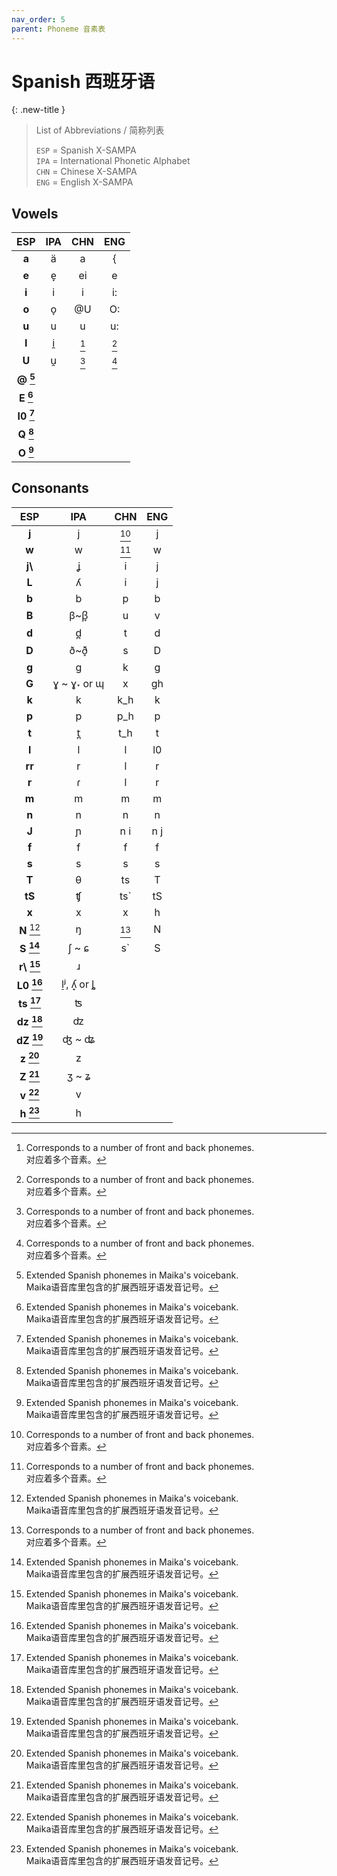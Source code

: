```yaml
---
nav_order: 5
parent: Phoneme 音素表
---
```


# Spanish 西班牙语

{: .new-title }
> List of Abbreviations / 简称列表
> 
> `ESP` = Spanish X-SAMPA  
> `IPA` = International Phonetic Alphabet  
> `CHN` = Chinese X-SAMPA  
> `ENG` = English X-SAMPA  

## Vowels

| ESP | IPA | CHN | ENG |
|:---:|:---:|:---:|:---:|
| **a** |ä| a | { |
| **e** |e̞| ei | e |
| **i** |i| i | i: |
| **o** |o̞| @U | O: |
| **u** |u| u | u: |
| **I**  |i̯| [^1] | [^1] |
| **U**  |u̯| [^1] | [^1] |
|**@ [^2]**|
|**E [^2]**|
|**I0 [^2]**|
|**Q [^2]**|
|**O [^2]**|

## Consonants

| ESP | IPA | CHN | ENG |
|:---:|:---:|:---:|:---:|
| **j** |j| [^1] | j |
| **w** |w| [^1] | w |
| **j\\** |ʝ| i | j |
| **L** |ʎ| i | j |
| **b** |b| p | b |
| **B** |β~β̞ | u | v |
| **d** |d̪| t | d |
| **D** |ð~ð̞| s | D |
| **g** |ɡ| k | g |
| **G** |ɣ ~ ɣ˕ or ɰ| x | gh |
| **k** |k| k_h | k |
| **p** |p| p_h | p |
| **t** |t̪| t_h | t |
| **l** |l| l | l0 |
| **rr** |r| l | r |
| **r** |ɾ| l | r |
| **m** |m| m | m |
| **n** |n| n | n |
| **J** |ɲ| n i | n j |
| **f** |f| f | f |
| **s** |s| s | s |
| **T** |θ| ts | T |
| **tS** |ʧ| ts` | tS |
| **x**|x| x | h |
| **N** [^2] |ŋ| [^1] | N |
| **S [^2]** |ʃ ~ ɕ| s` | S |
|**r\ [^2]**|ɹ|
|**L0 [^2]**|l̠ʲ, ʎ̟ or ȴ|
|**ts [^2]**|ʦ|
|**dz [^2]**|ʣ|
|**dZ [^2]**|ʤ ~ ʥ|
|**z [^2]**|z|
|**Z [^2]**|ʒ ~ ʑ|
|**v [^2]**|v|
|**h [^2]**|h|

[^1]: Corresponds to a number of front and back phonemes.  
      对应着多个音素。

[^2]: Extended Spanish phonemes in Maika's voicebank.  
      Maika语音库里包含的扩展西班牙语发音记号。  
